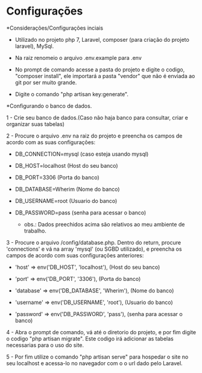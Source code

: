 <h1> Configurações </h1>


*Considerações/Configurações inciais

- Utilizado no projeto php 7, Laravel, composer (para criação do projeto laravel), MySql.

- Na raiz renomeio o arquivo .env.example para .env

- No prompt de comando acesse a pasta do projeto e digite o codigo, "composer install", ele importará a pasta "vendor" que não é enviada ao git por ser muito grande.

- Digite o comando "php artisan key:generate".


*Configurando o banco de dados.

1 - Crie seu banco de dados.(Caso não haja banco para consultar, criar e organizar suas tabelas)

2 - Procure o arquivo .env na raiz do projeto e preencha os campos de acordo com as suas configurações:

- DB_CONNECTION=mysql (caso esteja usando mysql)

- DB_HOST=localhost (Host do seu banco)

- DB_PORT=3306 (Porta do banco)

- DB_DATABASE=Wherim (Nome do banco)

- DB_USERNAME=root (Usuario do banco)

- DB_PASSWORD=pass (senha para acessar o banco)

    - obs.: Dados preechidos acima são relativos ao meu ambiente de trabalho.
    

3 - Procure o arquivo /config/database.php. Dentro do return, procure 'connections' e vá na array 'mysql' (ou SGBD utilizado), e preencha os campos de acordo com suas configurações anteriores:

- 'host' => env('DB_HOST', 'localhost'), (Host do seu banco)

- 'port' => env('DB_PORT', '3306'), (Porta do banco)

- 'database' => env('DB_DATABASE', 'Wherim'), (Nome do banco)

- 'username' => env('DB_USERNAME', 'root'), (Usuario do banco)

- 'password' => env('DB_PASSWORD', 'pass'), (senha para acessar o banco)


4 - Abra o prompt de comando, vá até o diretorio do projeto, e por fim digite o codigo "php artisan migrate". Este codigo irá adicionar as tabelas necessarias para o uso do site.


5 - Por fim utilize o comando "php artisan serve" para hospedar o site no seu localhost e acessa-lo no navegador com o o url dado pelo Laravel.


